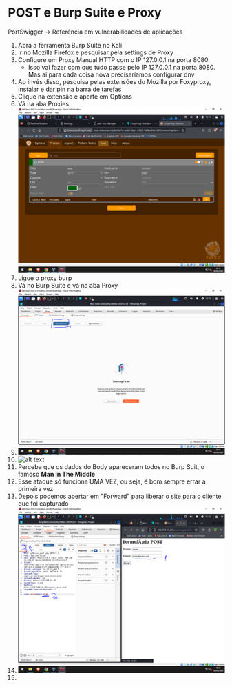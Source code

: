 # POST e Burp Suite e Proxy

PortSwigger -> Referência em vulnerabilidades de aplicações

1. Abra a ferramenta Burp Suite no Kali
2. Ir no Mozilla Firefox e pesquisar pela settings de Proxy
3. Configure um Proxy Manual HTTP com o IP 127.0.0.1 na porta 8080.
    * Isso vai fazer com que tudo passe pelo IP 127.0.0.1 na porta 8080. Mas aí para cada coisa nova precisaríamos configurar dnv
4. Ao invés disso, pesquisa pelas extensões do Mozilla por Foxyproxy, instalar e dar pin na barra de tarefas
5. Clique na extensão e aperte em Options
6. Vá na aba Proxies ![](img_foxyProxy.png)
7. Ligue o proxy burp
8. Vá no Burp Suite e vá na aba Proxy
7. ![alt text](img_burp_suit.png)
8. ![alt text](image.png)
9. Perceba que os dados do Body apareceram todos no Burp Suit, o famoso **Man in The Middle**
10. Esse ataque só funciona UMA VEZ, ou seja, é bom sempre errar a primeira vez
11. Depois podemos apertar em "Forward" para liberar o site para o cliente que foi capturado
12. ![alt text](img_burp_suit_forward_com_dado_diferente.png)
13. 